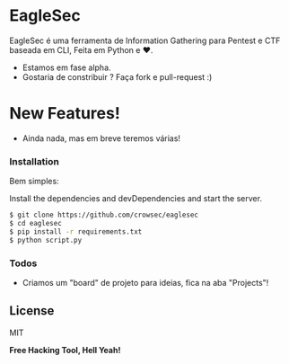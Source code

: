 # EagleSec

EagleSec é uma ferramenta de Information Gathering para Pentest e CTF baseada em CLI, Feita em Python e ❤.

  - Estamos em fase alpha.
  - Gostaria de constribuir ? Faça fork e pull-request :) 


# New Features!

  - Ainda nada, mas em breve teremos várias! 

### Installation

Bem simples:

Install the dependencies and devDependencies and start the server.

```sh
$ git clone https://github.com/crowsec/eaglesec
$ cd eaglesec
$ pip install -r requirements.txt
$ python script.py
```

### Todos

 - Criamos um "board" de projeto para ideias, fica na aba "Projects"!

License
----

MIT


**Free Hacking Tool, Hell Yeah!**
